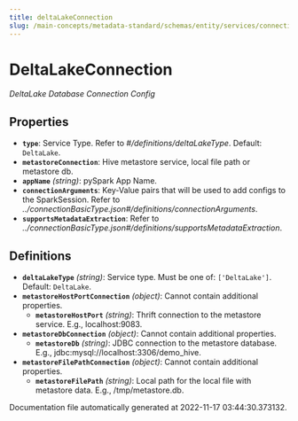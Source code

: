 ```yaml
---
title: deltaLakeConnection
slug: /main-concepts/metadata-standard/schemas/entity/services/connections/database/deltalakeconnection
---
```


# DeltaLakeConnection

*DeltaLake Database Connection Config*

## Properties

- **`type`**: Service Type. Refer to *#/definitions/deltaLakeType*. Default: `DeltaLake`.
- **`metastoreConnection`**: Hive metastore service, local file path or metastore db.
- **`appName`** *(string)*: pySpark App Name.
- **`connectionArguments`**: Key-Value pairs that will be used to add configs to the SparkSession. Refer to *../connectionBasicType.json#/definitions/connectionArguments*.
- **`supportsMetadataExtraction`**: Refer to *../connectionBasicType.json#/definitions/supportsMetadataExtraction*.
## Definitions

- **`deltaLakeType`** *(string)*: Service type. Must be one of: `['DeltaLake']`. Default: `DeltaLake`.
- **`metastoreHostPortConnection`** *(object)*: Cannot contain additional properties.
  - **`metastoreHostPort`** *(string)*: Thrift connection to the metastore service. E.g., localhost:9083.
- **`metastoreDbConnection`** *(object)*: Cannot contain additional properties.
  - **`metastoreDb`** *(string)*: JDBC connection to the metastore database. E.g., jdbc:mysql://localhost:3306/demo_hive.
- **`metastoreFilePathConnection`** *(object)*: Cannot contain additional properties.
  - **`metastoreFilePath`** *(string)*: Local path for the local file with metastore data. E.g., /tmp/metastore.db.


Documentation file automatically generated at 2022-11-17 03:44:30.373132.
